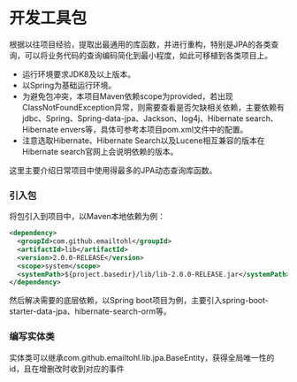 # 开发工具包

根据以往项目经验，提取出最通用的库函数，并进行重构，特别是JPA的各类查询，可以将业务代码的查询编码简化到最小程度，如此可移植到各类项目上。

* 运行环境要求JDK8及以上版本。
* 以Spring为基础运行环境。
* 为避免包冲突，本项目Maven依赖scope为provided，若出现ClassNotFoundException异常，则需要查看是否欠缺相关依赖，主要依赖有jdbc、Spring、Spring-data-jpa、Jackson、log4j、Hibernate search、Hibernate envers等，具体可参考本项目pom.xml文件中的配置。
* 注意选取Hibernate、Hibernate Search以及Lucene相互兼容的版本在Hibernate search官网上会说明依赖的版本。

这里主要介绍日常项目中使用得最多的JPA动态查询库函数。
### 引入包
将包引入到项目中，以Maven本地依赖为例：
```xml
<dependency>
  <groupId>com.github.emailtohl</groupId>
  <artifactId>lib</artifactId>
  <version>2.0.0-RELEASE</version>
  <scope>system</scope>
  <systemPath>${project.basedir}/lib/lib-2.0.0-RELEASE.jar</systemPath>
</dependency>
```
然后解决需要的底层依赖，以Spring boot项目为例，主要引入spring-boot-starter-data-jpa、hibernate-search-orm等。
### 编写实体类
实体类可以继承com.github.emailtohl.lib.jpa.BaseEntity，获得全局唯一性的id，且在增删改时收到对应的事件
